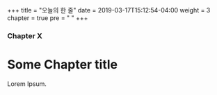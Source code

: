 +++
title = "오늘의 한 줄"
date = 2019-03-17T15:12:54-04:00
weight = 3
chapter = true
pre = "<i class='fas fa-heart'></i> "
+++

### Chapter X

# Some Chapter title

Lorem Ipsum.